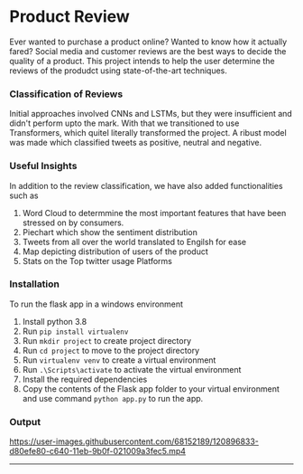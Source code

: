 # Product Review

Ever wanted to purchase a product online? Wanted to know how it actually fared? Social media and customer reviews are the best ways to decide the quality of a product. This project intends to help the user determine the reviews of the produdct using state-of-the-art techniques. 

### Classification of Reviews

Initial approaches involved CNNs and LSTMs, but they were insufficient and didn't perform upto the mark. With that we transitioned to use Transformers, which quitel literally transformed the project. A ribust model was made which classified tweets as positive, neutral and negative. 

### Useful Insights

In addition to the review classification, we have also added functionalities such as 
 <ol>
  <li>Word Cloud to determmine the most important features that have been stressed on by consumers.</li>
  <li>Piechart which show the sentiment distribution</li>
  <li>Tweets from all over the world translated to Engilsh for ease</li>
  <li>Map depicting distribution of users of the product</li>
 <li>Stats on the Top twitter usage Platforms</li>
</ol>
 
### Installation
To run the flask app in a  windows environment

 1. Install python 3.8
 2. Run ```pip install virtualenv```
 3. Run ```mkdir project``` to create project directory
 4. Run ```cd project``` to move to the project directory
 5. Run ```virtualenv venv``` to create a virtual environment
 6. Run ```.\Scripts\activate```  to activate the virtual environment
 7. Install the required dependencies
 8. Copy the contents of the Flask app folder to your virtual environment and use command ```python app.py``` to run the app.  

### Output

https://user-images.githubusercontent.com/68152189/120896833-d80efe80-c640-11eb-9b0f-021009a3fec5.mp4



***
